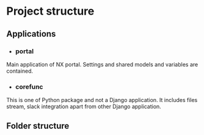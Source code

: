 # Project structure

## Applications

- ### portal

Main application of NX portal. Settings and shared models and variables are contained. 

- ### corefunc

This is one of Python package and not a Django application. It includes files stream, slack integration apart from other Django application.


## Folder structure

```
```
